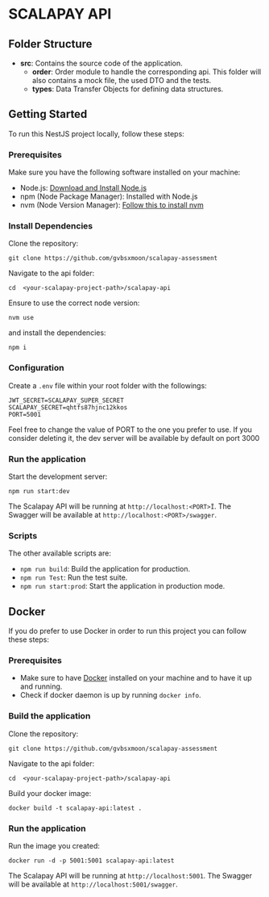 
# SCALAPAY API

## Folder Structure

-   **src**: Contains the source code of the application.
    -   **order**: Order module to handle the corresponding api. This folder will also contains a mock file, the used DTO and the tests.
    -   **types**: Data Transfer Objects for defining data structures.
   

## Getting Started

To run this NestJS project locally, follow these steps:

### Prerequisites

Make sure you have the following software installed on your machine:

-   Node.js: [Download and Install Node.js](https://nodejs.org/)
-   npm (Node Package Manager): Installed with Node.js
-   nvm (Node Version Manager): [Follow this to install nvm](https://github.com/nvm-sh/nvm#installing-and-updating)

### Install Dependencies

Clone the repository:

`git clone https://github.com/gvbsxmoon/scalapay-assessment`

Navigate to the api folder:

`cd  <your-scalapay-project-path>/scalapay-api`

Ensure to use the correct node version:

`nvm use`

and install the dependencies:

`npm i`

### Configuration

Create a `.env` file within your root folder with the followings:

```
JWT_SECRET=SCALAPAY_SUPER_SECRET
SCALAPAY_SECRET=qhtfs87hjnc12kkos
PORT=5001
```

Feel free to change the value of PORT to the one you prefer to use. If you consider deleting it, the dev server will be available by default on port 3000

### Run the application

Start the development server:

`npm run start:dev`

The Scalapay API will be running at `http://localhost:<PORT>Ï`.
The Swagger will be available at `http://localhost:<PORT>/swagger`.

### Scripts

The other available scripts are:

-   `npm run build`: Build the application for production.
-  `npm run Test`: Run the test suite.
-   `npm run start:prod`: Start the application in production mode.

## Docker

If you do prefer to use Docker in order to run this project you can follow these steps:

### Prerequisites

- Make sure to have [Docker](https://docs.docker.com/get-docker/) installed on your machine and to have it up and running.
- Check if docker daemon is up by running `docker info`.

### Build the application

Clone the repository:

`git clone https://github.com/gvbsxmoon/scalapay-assessment`

Navigate to the api folder:

`cd  <your-scalapay-project-path>/scalapay-api`

Build your docker image: 

`docker build -t scalapay-api:latest .`

### Run the application

Run the image you created:

`docker run -d -p 5001:5001 scalapay-api:latest`

The Scalapay API will be running at `http://localhost:5001`.
The Swagger will be available at `http://localhost:5001/swagger`.



